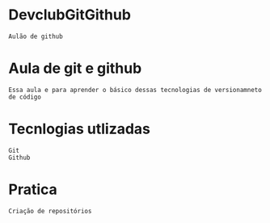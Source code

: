 # DevclubGitGithub
    Aulão de github
# Aula de git e github
    Essa aula e para aprender o básico dessas tecnologias de versionamneto de código

# Tecnlogias utlizadas
    Git
    Github
# Pratica
    Criação de repositórios